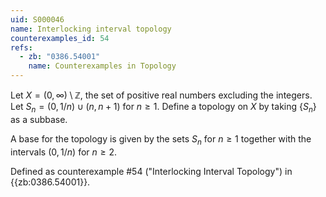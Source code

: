 ```yaml
---
uid: S000046
name: Interlocking interval topology
counterexamples_id: 54
refs:
  - zb: "0386.54001"
    name: Counterexamples in Topology
---
```


Let $X = (0,\infty)\setminus\mathbb Z$, the set of positive real numbers excluding the integers.  Let $S_n = (0,1/n) \cup (n,n+1)$ for $n \geq 1$. Define a topology on $X$ by taking $\{S_n\}$ as a subbase.

A base for the topology is given by the sets $S_n$ for $n\ge 1$ together with the intervals $(0,1/n)$ for $n\ge 2$.

Defined as counterexample #54 ("Interlocking Interval Topology")
in {{zb:0386.54001}}.
